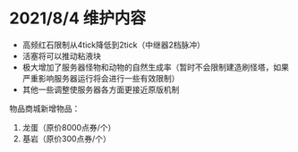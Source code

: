 # 2021/8/4 维护内容

* 高频红石限制从4tick降低到2tick（中继器2档脉冲）
* 活塞将可以推动粘液块
* 极大增加了服务器怪物和动物的自然生成率（暂时不会限制建造刷怪塔，如果严重影响服务器运行将会进行一些有效限制）
* 其他一些调整使服务器各方面更接近原版机制

物品商城新增物品：

1. 龙蛋（原价8000点券/个）
2. 基岩（原价300点券/个）

